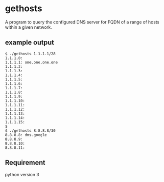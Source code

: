 # gethosts
A program to query the configured DNS server for FQDN of a range of hosts within a given network.

## example output
```
$ ./gethosts 1.1.1.1/28
1.1.1.0:
1.1.1.1: one.one.one.one
1.1.1.2:
1.1.1.3:
1.1.1.4:
1.1.1.5:
1.1.1.6:
1.1.1.7:
1.1.1.8:
1.1.1.9:
1.1.1.10:
1.1.1.11:
1.1.1.12:
1.1.1.13:
1.1.1.14:
1.1.1.15:
$
$ ./gethosts 8.8.8.8/30
8.8.8.8: dns.google
8.8.8.9:
8.8.8.10:
8.8.8.11:
```

## Requirement
python version 3

